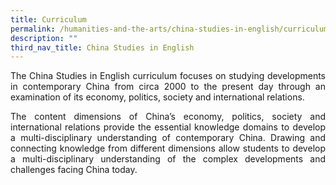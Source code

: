 ```yaml
---
title: Curriculum
permalink: /humanities-and-the-arts/china-studies-in-english/curriculum/
description: ""
third_nav_title: China Studies in English
---
```

<div align=justify>
<p>
The China Studies in English curriculum focuses on studying developments in contemporary China from circa 2000 to the present day through an examination of its economy, politics, society and international relations.</p>

<p>
The content dimensions of China’s economy, politics, society and international relations provide the essential knowledge domains to develop a multi-disciplinary understanding of contemporary China. Drawing and connecting knowledge from different dimensions allow students to develop a multi-disciplinary understanding of the complex developments and challenges facing China today.</p></div>
